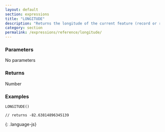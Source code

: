 ```yaml
---
layout: default
section: expressions
title: "LONGITUDE"
description: "Returns the longitude of the current feature (record or repeatable item)"
category: section
permalink: /expressions/reference/longitude/
---
```


### Parameters

No parameters

### Returns

Number

### Examples

~~~
LONGITUDE()

// returns -82.63814896345139
~~~
{: .language-js}